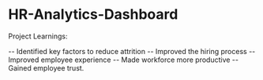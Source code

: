 # HR-Analytics-Dashboard

Project Learnings:

-- Identified key factors to reduce attrition
-- Improved the hiring process
-- Improved employee experience
-- Made workforce more productive
-- Gained employee trust.
